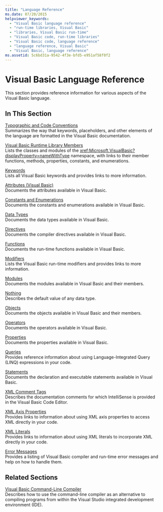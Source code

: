 ```yaml
---
title: "Language Reference"
ms.date: 07/20/2015
helpviewer_keywords: 
  - "Visual Basic language reference"
  - "run-time libraries, Visual Basic"
  - "libraries, Visual Basic run-time"
  - "Visual Basic code, run-time libraries"
  - "Visual Basic code, language reference"
  - "language reference, Visual Basic"
  - "Visual Basic, language reference"
ms.assetid: 5c6bd31a-9542-4f3e-bfd5-e951af58f0f2
---
```

# Visual Basic Language Reference

This section provides reference information for various aspects of the Visual Basic language.  
  
## In This Section  

 [Typographic and Code Conventions](typographic-and-code-conventions.md)  
 Summarizes the way that keywords, placeholders, and other elements of the language are formatted in the Visual Basic documentation.  
  
 [Visual Basic Runtime Library Members](runtime-library-members.md)  
 Lists the classes and modules of the <xref:Microsoft.VisualBasic?displayProperty=nameWithType> namespace, with links to their member functions, methods, properties, constants, and enumerations.  
  
 [Keywords](keywords/index.md)  
 Lists all Visual Basic keywords and provides links to more information.  
  
 [Attributes (Visual Basic)](attributes.md)  
 Documents the attributes available in Visual Basic.  
  
 [Constants and Enumerations](constants-and-enumerations.md)  
 Documents the constants and enumerations available in Visual Basic.  
  
 [Data Types](data-types/index.md)  
 Documents the data types available in Visual Basic.  
  
 [Directives](directives/index.md)  
 Documents the compiler directives available in Visual Basic.  
  
 [Functions](functions/index.md)  
 Documents the run-time functions available in Visual Basic.  
  
 [Modifiers](modifiers/index.md)  
 Lists the Visual Basic run-time modifiers and provides links to more information.  
  
 [Modules](modules.md)  
 Documents the modules available in Visual Basic and their members.  
  
 [Nothing](nothing.md)  
 Describes the default value of any data type.  
  
 [Objects](objects/index.md)  
 Documents the objects available in Visual Basic and their members.  
  
 [Operators](operators/index.md)  
 Documents the operators available in Visual Basic.  
  
 [Properties](properties.md)  
 Documents the properties available in Visual Basic.  
  
 [Queries](queries/index.md)  
 Provides reference information about using Language-Integrated Query (LINQ) expressions in your code.  
  
 [Statements](statements/index.md)  
 Documents the declaration and executable statements available in Visual Basic.  
  
 [XML Comment Tags](xmldoc/index.md)  
 Describes the documentation comments for which IntelliSense is provided in the Visual Basic Code Editor.  
  
 [XML Axis Properties](xml-axis/index.md)  
 Provides links to information about using XML axis properties to access XML directly in your code.  
  
 [XML Literals](xml-literals/index.md)  
 Provides links to information about using XML literals to incorporate XML directly in your code.  
  
 [Error Messages](error-messages/index.md)  
 Provides a listing of Visual Basic compiler and run-time error messages and help on how to handle them.  
  
## Related Sections  

 [Visual Basic Command-Line Compiler](../reference/command-line-compiler/index.md)  
 Describes how to use the command-line compiler as an alternative to compiling programs from within the Visual Studio integrated development environment (IDE).
